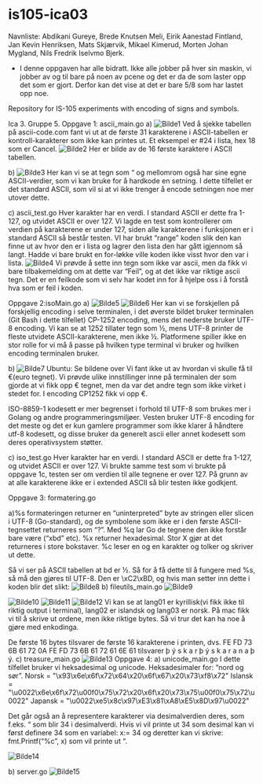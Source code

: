 # is105-ica03

Navnliste: Abdikani Gureye, Brede Knutsen Meli, Eirik Aanestad Fintland, Jan Kevin Henriksen, Mats Skjærvik, Mikael Kimerud, Morten Johan Mygland, Nils Fredrik Iselvmo Bjerk.
- I denne oppgaven har alle bidratt. Ikke alle jobber på hver sin maskin, vi jobber av og til bare på noen av pcene og det er da de som laster opp det som er gjort. Derfor kan det vise at det er bare 5/8 som har lastet opp noe. 


Repository for IS-105 experiments with encoding of signs and symbols.

Ica 3. Gruppe 5.
Oppgave 1: ascii_main.go
a)
![Bilde1](https://i.gyazo.com/7a8bcacfacde867cd4e9cf5c352a68fc.png)
Ved å sjekke tabellen på ascii-code.com fant vi ut at de første 31 karakterene i ASCII-tabellen er kontroll-karakterer som ikke kan printes ut. Et eksempel er #24 i lista, hex 18 som er Cancel.
![Bilde2](https://i.gyazo.com/f0177cd8b6d6bcea6349d63eb33bba9b.png)
Her er bilde av de 16 første karaktere i ASCII tabellen. 

b) ![Bilde3](https://i.gyazo.com/83e515b1437e4428055e6ce9979cd1f9.png)
Her kan vi se at tegn som “ og mellomrom også har sine egne ASCII-verdier, som vi kan bruke for å hardkode en setning. I dette tilfellet er det standard ASCII, som vil si at vi ikke trenger å encode setningen noe mer utover dette. 

c) ascii_test.go
Hver karakter har en verdi. I standard ASCII er dette fra 1-127, og utvidet ASCII er over 127. Vi lagde en test som kontrollerer om verdien på karakterene er under 127, siden alle karakterene i funksjonen er i standard ASCII så består testen.
VI har brukt “range” koden slik den kan finne ut av hvor den er i lista og lagrer den lista den har gått igjennom så langt. Hadde vi bare brukt en for-løkke ville koden ikke visst hvor den var  i lista. 
![Bilde4](https://i.gyazo.com/06b39d9d8780ab306edb79cb4832a91d.png)
Vi prøvde å sette inn tegn som ikke var ascii, men da fikk vi bare tilbakemelding om at dette var “Feil”, og at det ikke var riktige ascii tegn. Det er en feilkode som vi selv har kodet inn for å hjelpe oss i å forstå hva som  er feil i koden.



Oppgave 2:isoMain.go
a)
![Bilde5](https://i.gyazo.com/cf301c09caba65e055dadee85481e29f.png)
![Bilde6](https://i.gyazo.com/08db71ed88d2dad1763351fc91faaa6c.png)
Her kan vi se forskjellen på forskjellig encoding i selve terminalen, i det øverste bildet bruker terminalen (Git Bash i dette tilfellet) CP-1252 encoding, mens det nederste bruker UTF-8 encoding. Vi kan se at 1252 tillater tegn som ½, mens UTF-8 printer de fleste utvidete ASCII-karakterene, men ikke ½.
Platformene spiller ikke en stor rolle for vi må å passe på hvilken type terminal vi bruker og hvilken encoding terminalen bruker. 

b)
![Bilde7](https://i.gyazo.com/67f8c5605785dc466810064826d798ac.png)
Ubuntu: Se bildene over
Vi fant ikke ut av hvordan vi skulle få til €(euro tegnet). Vi prøvde ulike innstillinger inne på terminalen der som gjorde at vi fikk opp € tegnet, men da var det andre tegn som ikke virket i stedet for. I encoding CP1252 fikk vi opp €.

ISO-8859-1 kodesett er mer begrenset i forhold til UTF-8 som brukes mer i Golang og andre programmeringsmiljøer. Vesten bruker UTF-8 encoding for det meste og det er kun gamlere programmer som ikke klarer å håndtere utf-8 kodesett, og disse bruker da generelt ascii eller annet kodesett som deres operativsystem støtter.

c) iso_test.go
Hver karakter har en verdi. I standard ASCII er dette fra 1-127, og utvidet ASCII er over 127. Vi brukte samme test som vi brukte på oppgave 1c, testen ser om verdien til alle tegnene er over 127. På grunn av at alle karakterene ikke er i extended ASCII så blir testen ikke godkjent.






Oppgave 3: formatering.go

a)%s formateringen returner en “uninterpreted” byte av stringen eller slicen i UTF-8 (Go-standard), og de symbolene som ikke er i den første ASCII-tegnsettet returneres som “?”.
Med %q lar Go de tegnene den ikke forstår bare være (“xbd” etc).
%x returner hexadesimal. Stor X gjør at det returneres i store bokstaver. 
%c leser en og en karakter og tolker og skriver ut dette.

Så vi ser på ASCII tabellen at bd er ½. Så for å få dette til å fungere med %s, så må den gjøres til UTF-8. Den er \xC2\xBD, og hvis man setter inn dette i koden blir det slikt:
![Bilde8](https://i.gyazo.com/582ae218bd06878bbda692380c40a1f6.png)
b) fileutils_main.go
![Bilde9](https://i.gyazo.com/bef76ce664b684e48cd7ade04a1a3805.png)

![Bilde10](https://i.gyazo.com/93c89e54abc36f23d23677d14fdb2aad.png)
![Bilde11](https://i.gyazo.com/27fc841c241a144bb78200e8aca7b043.png)
![Bilde12](https://i.gyazo.com/a702a55ed0a0ffe9eee069636b1fb17c.png)
Vi kan se at lang01 er kyrillisk(vi fikk ikke til riktig output i terminal), lang02 er islandsk og lang03 er norsk. På mac fikk vi til å skrive ut ordene, men ikke riktige bytes. Så vi trur det kan ha noe å gjøre med enkodinga.

De første 16 bytes tilsvarer de første 16 karakterene i printen, dvs. FE FD 73 6B 61 72 0A FE FD 73 6B 61 72 61 6E 61 tilsvarer þ ý s k a r þ ý s k a r a n a þ ý.
c) treasure_main.go
![Bilde13](https://i.gyazo.com/023de41bf40f235e95fbba72b4f3a6ce.png)
Oppgave 4:
a) unicode_main.go
I dette tilfellet bruker vi heksadesimal og unicode.
Heksadesimaler for: “nord og sør”.
 Norsk = "\x93\x6e\x6f\x72\x64\x20\x6f\x67\x20\x73\xf8\x72"
 Islansk = "\u0022\x6e\x6f\x72\u00f0\x75\x72\x20\x6f\x20\x73\x75\u00f0\x75\x72\u0022"
 Japansk = "\u0022\xe5\x8c\x97\xE3\x81\xA8\xE5\x8D\x97\u0022"

Det går også an å representere karakterer via desimalverdien deres, som f.eks. “ som blir 34 i desimalverdi. Hvis vi vil printe ut 34 som desimal kan vi først definere 34 som en variabel: x:= 34
og deretter kan vi skrive: fmt.Printf(“%c”, x) som vil printe ut “.

![Bilde14](https://i.gyazo.com/096212bf993de99c7b1f86748e7ff356.png)

b) server.go
![Bilde15](https://i.gyazo.com/119098be99ce4c6c59cff862d0dd4738.png)

